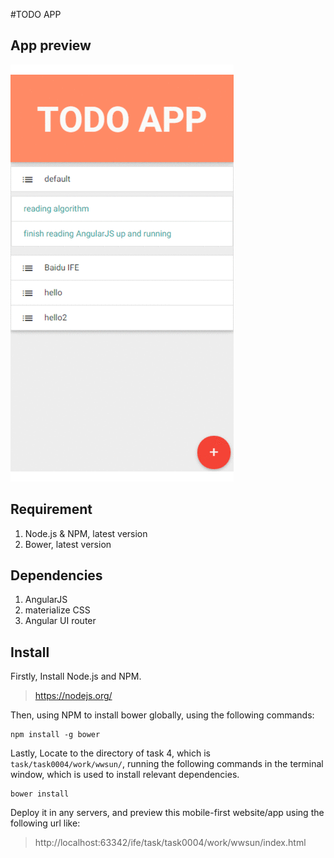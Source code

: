 #TODO APP

## App preview

![preview](../../design/preview.gif)

## Requirement

1. Node.js & NPM, latest version
2. Bower, latest version

## Dependencies

1. AngularJS
2. materialize CSS
3. Angular UI router

## Install

Firstly, Install Node.js and NPM.

> https://nodejs.org/

Then, using NPM to install bower globally, using the following commands:

    npm install -g bower

Lastly, Locate to the directory of task 4, which is `task/task0004/work/wwsun/`,
running the following commands in the terminal window, which is used to install relevant dependencies. 

    bower install
    
Deploy it in any servers, and preview this mobile-first website/app using the following url like:

>http://localhost:63342/ife/task/task0004/work/wwsun/index.html